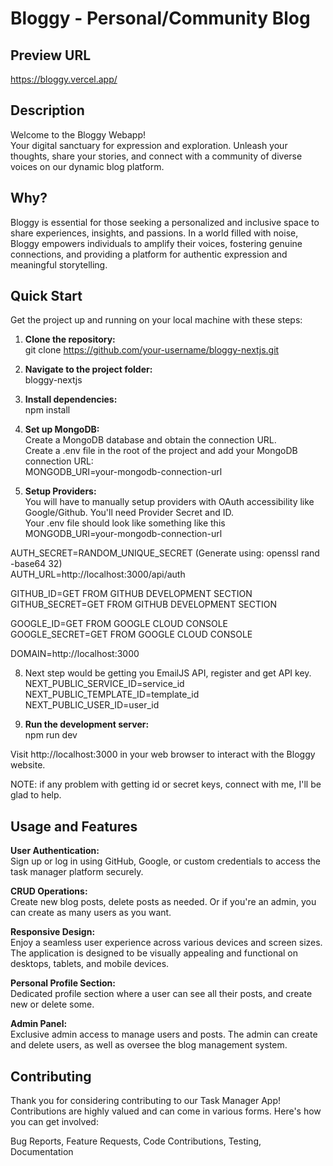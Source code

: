 # Bloggy - Personal/Community Blog

## Preview URL

https://bloggy.vercel.app/

## Description

Welcome to the Bloggy Webapp!  
Your digital sanctuary for expression and exploration. Unleash your thoughts, share your stories, and connect with a community of diverse voices on our dynamic blog platform.

## Why?

Bloggy is essential for those seeking a personalized and inclusive space to share experiences, insights, and passions. In a world filled with noise, Bloggy empowers individuals to amplify their voices, fostering genuine connections, and providing a platform for authentic expression and meaningful storytelling.

## Quick Start

Get the project up and running on your local machine with these steps:  
  
1. **Clone the repository:**  
   git clone https://github.com/your-username/bloggy-nextjs.git  

2. **Navigate to the project folder:**  
   bloggy-nextjs  
   
4. **Install dependencies:**  
   npm install  
   
5. **Set up MongoDB:**  
   Create a MongoDB database and obtain the connection URL.  
   Create a .env file in the root of the project and add your MongoDB connection URL:   
   MONGODB_URI=your-mongodb-connection-url  

7. **Setup Providers:**  
   You will have to manually setup providers with OAuth accessibility like Google/Github. You'll need Provider Secret and ID.  
   Your .env file should look like something like this  
   MONGODB_URI=your-mongodb-connection-url  

  AUTH_SECRET=RANDOM_UNIQUE_SECRET (Generate using: openssl rand -base64 32)    
  AUTH_URL=http://localhost:3000/api/auth  
    
  GITHUB_ID=GET FROM GITHUB DEVELOPMENT SECTION  
  GITHUB_SECRET=GET FROM GITHUB DEVELOPMENT SECTION  
    
  GOOGLE_ID=GET FROM GOOGLE CLOUD CONSOLE  
  GOOGLE_SECRET=GET FROM GOOGLE CLOUD CONSOLE  
  
  DOMAIN=http://localhost:3000  

8. Next step would be getting you EmailJS API, register and get API key.
   NEXT_PUBLIC_SERVICE_ID=service_id  
   NEXT_PUBLIC_TEMPLATE_ID=template_id  
   NEXT_PUBLIC_USER_ID=user_id  

9. **Run the development server:**  
   npm run dev  

Visit http://localhost:3000 in your web browser to interact with the Bloggy website.    

NOTE: if any problem with getting id or secret keys, connect with me, I'll be glad to help.

## Usage and Features  

**User Authentication:**  
Sign up or log in using GitHub, Google, or custom credentials to access the task manager platform securely.  

**CRUD Operations:**  
Create new blog posts, delete posts as needed. Or if you're an admin, you can create as many users as you want.

**Responsive Design:**  
Enjoy a seamless user experience across various devices and screen sizes. The application is designed to be visually appealing and functional on desktops, tablets, and mobile devices.  

**Personal Profile Section:**  
Dedicated profile section where a user can see all their posts, and create new or delete some.

**Admin Panel:**  
Exclusive admin access to manage users and posts. The admin can create and delete users, as well as oversee the blog management system.  


## Contributing
Thank you for considering contributing to our Task Manager App! Contributions are highly valued and can come in various forms. Here's how you can get involved:  

Bug Reports, Feature Requests, Code Contributions, Testing, Documentation

